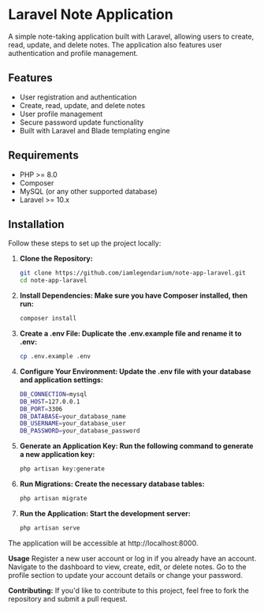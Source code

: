 # Laravel Note Application

A simple note-taking application built with Laravel, allowing users to create, read, update, and delete notes. The application also features user authentication and profile management.

## Features

-   User registration and authentication
-   Create, read, update, and delete notes
-   User profile management
-   Secure password update functionality
-   Built with Laravel and Blade templating engine

## Requirements

-   PHP >= 8.0
-   Composer
-   MySQL (or any other supported database)
-   Laravel >= 10.x

## Installation

Follow these steps to set up the project locally:

1. **Clone the Repository:**
    ```bash
    git clone https://github.com/iamlegendarium/note-app-laravel.git
    cd note-app-laravel
    ```
2. **Install Dependencies: Make sure you have Composer installed, then run:**

    ```bash
    composer install
    ```

3. **Create a .env File: Duplicate the .env.example file and rename it to .env:**

    ```bash
    cp .env.example .env
    ```

4. **Configure Your Environment: Update the .env file with your database and application settings:**

    ```bash
    DB_CONNECTION=mysql
    DB_HOST=127.0.0.1
    DB_PORT=3306
    DB_DATABASE=your_database_name
    DB_USERNAME=your_database_user
    DB_PASSWORD=your_database_password
    ```

5. **Generate an Application Key: Run the following command to generate a new application key:**

    ```bash
    php artisan key:generate
    ```

6. **Run Migrations: Create the necessary database tables:**

    ```bash
    php artisan migrate
    ```

7. **Run the Application: Start the development server:**
    ```bash
    php artisan serve
    ```

The application will be accessible at http://localhost:8000.

**Usage**
Register a new user account or log in if you already have an account.
Navigate to the dashboard to view, create, edit, or delete notes.
Go to the profile section to update your account details or change your password.

**Contributing:**
If you'd like to contribute to this project, feel free to fork the repository and submit a pull request.